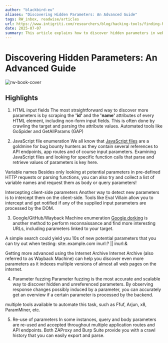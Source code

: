 ```yaml
---
author: "blackbird-eu"
aliases: "Discovering Hidden Parameters: An Advanced Guide"
tags: RW_inbox, readwise/articles
url: https://www.intigriti.com/researchers/blog/hacking-tools/finding-hidden-input-parameters?__readwiseLocation=
date: 2025-07-07
summary: This article explains how to discover hidden parameters in web applications, which can be vulnerable to attacks. It outlines five methods for detection, including using HTML input fields, JavaScript files, and automated tools. Understanding these techniques can enhance bug bounty hunting skills and help find more security vulnerabilities.
---
```

# Discovering Hidden Parameters: An Advanced Guide

![rw-book-cover](https://blog.intigriti.com/icon.svg)

## Highlights


1. HTML input fields
 The most straightforward way to discover more parameters is by scraping the **'id'** and the **'name'** attributes of every HTML element, including non-form input fields. This is often done by crawling the target and parsing the attribute values. Automated tools like GoSpider and GetAllParams (GAP) [](https://read.readwise.io/read/01jwxc8z0z0btakbm7mm7drftm)



2. JavaScript file enumeration
 We all know that [JavaScript files](https://www.intigriti.com/researchers/blog/hacking-tools/testing-javascript-files-for-bug-bounty-hunters) are a goldmine for bug bounty hunters as they contain several references to API endpoints, app routes and of course input parameters. Examining JavaScript files and looking for specific function calls that parse and retrieve values of parameters is key here. [](https://read.readwise.io/read/01jwxca8m66tcf76basr9aacw9)



Variable names
 Besides only looking at potential parameters in pre-defined HTTP requests or parsing functions, you can also try and collect a list of variable names and request them as body or query parameters! [](https://read.readwise.io/read/01jwxcbgw2whsdp7g56a5c703s)



Intercepting client-side parameters
 Another way to detect new parameters is to intercept them on the client-side. Tools like Eval Villain allow you to intercept and get notified if any of the supplied input parameters are processed by the DOM. [](https://read.readwise.io/read/01jwxcc1d2ndxp707g24snnz9s)



3. Google/GitHub/Wayback Machine enumeration
 [Google dorking](https://www.intigriti.com/researchers/blog/hacking-tools/google-dorking-for-beginners-how-to-find-more-vulnerabilities-using-google-search) is another method to perform reconnaissance and find more interesting URLs, including parameters linked to your target. [](https://read.readwise.io/read/01jwxccg6x4q36zsf86nxtfbf3)



A simple search could yield you 10s of new potential parameters that you can try out when testing:
 site:.example.com inurl:? || inurl:& [](https://read.readwise.io/read/01jwxccx6rbt4ge6m4gw5xjaga)



Getting more advanced using the Internet Archive
 Internet Archive (also referred to as Wayback Machine) can help you discover even more parameters as it indexes multiple versions of almost all web pages on the internet. [](https://read.readwise.io/read/01jwxcd9fvht07t4geq6fj1bwp)



4. Parameter fuzzing
 Parameter fuzzing is the most accurate and scalable way to discover hidden and unreferenced parameters. By observing response changes possibly induced by a parameter, you can accurately get an overview if a certain parameter is processed by the backend. [](https://read.readwise.io/read/01jwxcdn95fpj8wnhrma9bf90c)



multiple tools available to automate this task, such as Ffuf, Arjun, x8, ParamMiner, etc. [](https://read.readwise.io/read/01jwxcdyegtry3ngd4fd6z6xpn)



5. Re-use of parameters
 In some instances, query and body parameters are re-used and accepted throughout multiple application routes and API endpoints. Both ZAProxy and Burp Suite provide you with a crawl history that you can easily export and parse. [](https://read.readwise.io/read/01jwxcenx87symbhvmb3rc45t5)

